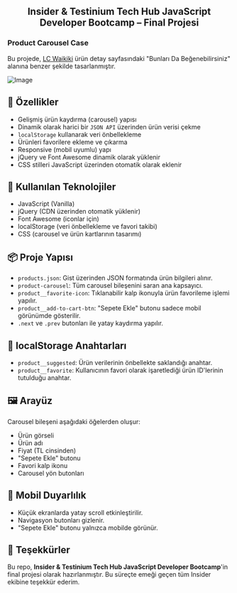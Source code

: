 <h2 align="center"> Insider & Testinium Tech Hub JavaScript Developer Bootcamp – Final Projesi </h2>

<h3 align="left">Product Carousel Case</h3>

Bu projede, [LC Waikiki](https://www.lcwaikiki.com) ürün detay sayfasındaki "Bunları Da Beğenebilirsiniz" alanına benzer şekilde tasarlanmıştır. 


![Image](https://github.com/user-attachments/assets/3f62942b-bc46-4bc6-b1fb-bdb4914603b5)

## 🚀 Özellikler

-  Gelişmiş ürün kaydırma (carousel) yapısı
-  Dinamik olarak harici bir `JSON API` üzerinden ürün verisi çekme
-  `localStorage` kullanarak veri önbellekleme
-  Ürünleri favorilere ekleme ve çıkarma
-  Responsive (mobil uyumlu) yapı
-  jQuery ve Font Awesome dinamik olarak yüklenir
-  CSS stilleri JavaScript üzerinden otomatik olarak eklenir


## 🔧 Kullanılan Teknolojiler

- JavaScript (Vanilla)
- jQuery (CDN üzerinden otomatik yüklenir)
- Font Awesome (iconlar için)
- localStorage (veri önbellekleme ve favori takibi)
- CSS (carousel ve ürün kartlarının tasarımı)


## 📦 Proje Yapısı

- `products.json`: Gist üzerinden JSON formatında ürün bilgileri alınır.
- `product-carousel`: Tüm carousel bileşenini saran ana kapsayıcı.
- `product__favorite-icon`: Tıklanabilir kalp ikonuyla ürün favorileme işlemi yapılır.
- `product__add-to-cart-btn`: "Sepete Ekle" butonu sadece mobil görünümde gösterilir.
- `.next` ve `.prev` butonları ile yatay kaydırma yapılır.

## 📂 localStorage Anahtarları

- `product__suggested`: Ürün verilerinin önbellekte saklandığı anahtar.
- `product__favorite`: Kullanıcının favori olarak işaretlediği ürün ID'lerinin tutulduğu anahtar.


## 🖼️ Arayüz

Carousel bileşeni aşağıdaki öğelerden oluşur:

- Ürün görseli
- Ürün adı
- Fiyat (TL cinsinden)
- "Sepete Ekle" butonu
- Favori kalp ikonu
- Carousel yön butonları


## 📱 Mobil Duyarlılık

- Küçük ekranlarda yatay scroll etkinleştirilir.
- Navigasyon butonları gizlenir.
- "Sepete Ekle" butonu yalnızca mobilde görünür.


## 🙏 Teşekkürler

<p>
Bu repo, <strong>Insider & Testinium Tech Hub JavaScript Developer Bootcamp</strong>'in final projesi olarak hazırlanmıştır. Bu süreçte emeği geçen tüm Insider ekibine teşekkür ederim.
</p>
